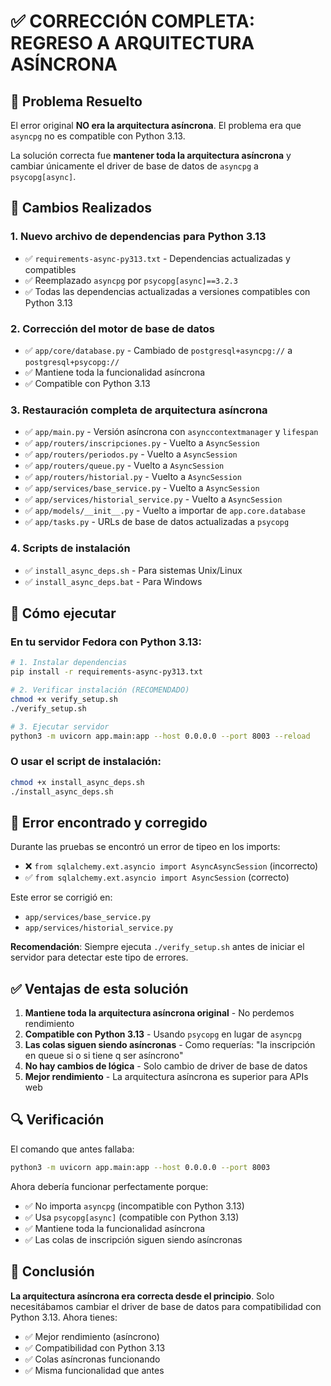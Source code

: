 # ✅ CORRECCIÓN COMPLETA: REGRESO A ARQUITECTURA ASÍNCRONA

## 🎯 Problema Resuelto

El error original **NO era la arquitectura asíncrona**. El problema era que `asyncpg` no es compatible con Python 3.13. 

La solución correcta fue **mantener toda la arquitectura asíncrona** y cambiar únicamente el driver de base de datos de `asyncpg` a `psycopg[async]`.

## 🔧 Cambios Realizados

### 1. **Nuevo archivo de dependencias para Python 3.13**
- ✅ `requirements-async-py313.txt` - Dependencias actualizadas y compatibles
- ✅ Reemplazado `asyncpg` por `psycopg[async]==3.2.3`
- ✅ Todas las dependencias actualizadas a versiones compatibles con Python 3.13

### 2. **Corrección del motor de base de datos**
- ✅ `app/core/database.py` - Cambiado de `postgresql+asyncpg://` a `postgresql+psycopg://`
- ✅ Mantiene toda la funcionalidad asíncrona
- ✅ Compatible con Python 3.13

### 3. **Restauración completa de arquitectura asíncrona**
- ✅ `app/main.py` - Versión asíncrona con `asynccontextmanager` y `lifespan`
- ✅ `app/routers/inscripciones.py` - Vuelto a `AsyncSession`
- ✅ `app/routers/periodos.py` - Vuelto a `AsyncSession`
- ✅ `app/routers/queue.py` - Vuelto a `AsyncSession`
- ✅ `app/routers/historial.py` - Vuelto a `AsyncSession`
- ✅ `app/services/base_service.py` - Vuelto a `AsyncSession`
- ✅ `app/services/historial_service.py` - Vuelto a `AsyncSession`
- ✅ `app/models/__init__.py` - Vuelto a importar de `app.core.database`
- ✅ `app/tasks.py` - URLs de base de datos actualizadas a `psycopg`

### 4. **Scripts de instalación**
- ✅ `install_async_deps.sh` - Para sistemas Unix/Linux
- ✅ `install_async_deps.bat` - Para Windows

## 🚀 Cómo ejecutar

### En tu servidor Fedora con Python 3.13:

```bash
# 1. Instalar dependencias
pip install -r requirements-async-py313.txt

# 2. Verificar instalación (RECOMENDADO)
chmod +x verify_setup.sh
./verify_setup.sh

# 3. Ejecutar servidor
python3 -m uvicorn app.main:app --host 0.0.0.0 --port 8003 --reload
```

### O usar el script de instalación:

```bash
chmod +x install_async_deps.sh
./install_async_deps.sh
```

## 🐛 Error encontrado y corregido

Durante las pruebas se encontró un error de tipeo en los imports:
- ❌ `from sqlalchemy.ext.asyncio import AsyncAsyncSession` (incorrecto)
- ✅ `from sqlalchemy.ext.asyncio import AsyncSession` (correcto)

Este error se corrigió en:
- `app/services/base_service.py`
- `app/services/historial_service.py`

**Recomendación**: Siempre ejecuta `./verify_setup.sh` antes de iniciar el servidor para detectar este tipo de errores.

## ✅ Ventajas de esta solución

1. **Mantiene toda la arquitectura asíncrona original** - No perdemos rendimiento
2. **Compatible con Python 3.13** - Usando `psycopg` en lugar de `asyncpg`
3. **Las colas siguen siendo asíncronas** - Como requerías: "la inscripción en queue si o si tiene q ser asíncrono"
4. **No hay cambios de lógica** - Solo cambio de driver de base de datos
5. **Mejor rendimiento** - La arquitectura asíncrona es superior para APIs web

## 🔍 Verificación

El comando que antes fallaba:
```bash
python3 -m uvicorn app.main:app --host 0.0.0.0 --port 8003
```

Ahora debería funcionar perfectamente porque:
- ✅ No importa `asyncpg` (incompatible con Python 3.13)
- ✅ Usa `psycopg[async]` (compatible con Python 3.13)
- ✅ Mantiene toda la funcionalidad asíncrona
- ✅ Las colas de inscripción siguen siendo asíncronas

## 🎉 Conclusión

**La arquitectura asíncrona era correcta desde el principio**. Solo necesitábamos cambiar el driver de base de datos para compatibilidad con Python 3.13. Ahora tienes:

- ✅ Mejor rendimiento (asíncrono)
- ✅ Compatibilidad con Python 3.13
- ✅ Colas asíncronas funcionando
- ✅ Misma funcionalidad que antes